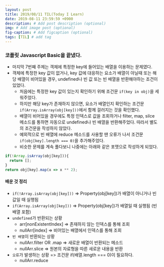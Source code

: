 ```yaml
---
layout: post
title: 2019/08/11 TIL(Today I Learn) 
date: 2019-08-11 23:59:59 +0900
description: # Add post description (optional)
img: # Add image post (optional)
fig-caption: # Add figcaption (optional)
tags: [TIL] # add tag
---
```


### 코플릿 Javascript Basic을 끝냈다.
* 마지막 7번째 주제는 객체에 특정한 key에 들어있는 배열을 이용하는 문제였다.
* 객체에 특정한 key 값이 없거나, key 값에 대응하는 요소가 배열이 아닐때 또는 해당 배열이 비어있을 경우, undefined나 빈 값 또는 빈 배열을 반환해야하는 조건이 있었다.
  * 처음에는 특정한 key 값이 있는지 확인하기 위해 조건문 `if(key in obj)`을 세워주었다.
  * 하지만 해당 key가 존재하지 않으면, 요소가 배열인지 확인하는 조건문 `if(Array.isArray(obj[key]))`에서 함께 걸러지는 것을 확인했다.
  * 배열이 비어있을 경우에도 특정 인덱스로 값을 조회하거나 filter, map, silce 메소드를 통하면 자동으로 undefined나 빈 배열을 반환해주었다. 따라서 별도의 조건문을 작성하지 않았다.
  * 예외적으로 빈 배열에 reduce 메소드를 사용할 땐 오류가 나서 조건문 `if(obj[key].length === 0)`을 추가해주었다.
  * 비슷한 문제를 계속 풀다보니 나중에는 아래와 같은 포맷으로 작성하게 되었다.

```js
if(!Array.isArray(obj[key])){
  return [];
}
return obj[key].map(x => x ** 2);
```

#### 배운 것 정리
* `if(!Array.isArray(obj[key]))` => Property(obj[key])가 배열이 아니거나 빈 값일 때 실행됨
* `if(Array.isArray(obj[key]))` => Property(obj[key])가 배열일 때 실행됨 (빈 배열 포함)
* `undefined`가 반환되는 상황
  * arr[nonExistentIndex] => 존재하지 않는 인덱스를 통해 조회
  * nullArr[index] => 비어있는 배열에서 인덱스를 통해 조회
* `빈 배열`이 반환되는 상황
  * nullArr.filter OR .map => 새로운 배열이 반환되는 메소드
  * nullArr.slice => 원본의 자료형을 따른 새로운 내용을 반환
* `오류`가 발생하는 상황 => 조건문 if(배열.length === 0)이 필요하다.
  * nullArr.reduce